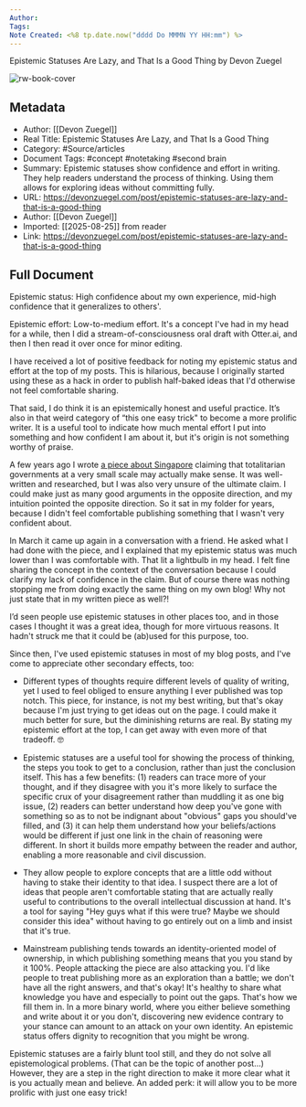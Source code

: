```yaml
---
Author: 
Tags:
Note Created: <%8 tp.date.now("dddd Do MMMN YY HH:mm") %>
---
```

Epistemic Statuses Are Lazy, and That Is a Good Thing by Devon Zuegel

![rw-book-cover](https://readwise-assets.s3.amazonaws.com/static/images/article1.be68295a7e40.png)

## Metadata
- Author: [[Devon Zuegel]]
- Real Title: Epistemic Statuses Are Lazy, and That Is a Good Thing
- Category: #Source/articles
- Document Tags:  #concept  #notetaking  #second brain 
- Summary: Epistemic statuses show confidence and effort in writing. They help readers understand the process of thinking. Using them allows for exploring ideas without committing fully.
- URL: https://devonzuegel.com/post/epistemic-statuses-are-lazy-and-that-is-a-good-thing
- Author: [[Devon Zuegel]]
- Imported: [[2025-08-25]] from reader
- Link: https://devonzuegel.com/post/epistemic-statuses-are-lazy-and-that-is-a-good-thing

## Full Document
Epistemic status: High confidence about my own experience, mid-high confidence that it generalizes to others'.

Epistemic effort: Low-to-medium effort. It's a concept I've had in my head for a while, then I did a stream-of-consciousness oral draft with Otter.ai, and then I then read it over once for minor editing.

I have received a lot of positive feedback for noting my epistemic status and effort at the top of my posts. This is hilarious, because I originally started using these as a hack in order to publish half-baked ideas that I'd otherwise not feel comfortable sharing.

That said, I do think it is an epistemically honest and useful practice. It’s also in that weird category of “this one easy trick" to become a more prolific writer. It is a useful tool to indicate how much mental effort I put into something and how confident I am about it, but it's origin is not something worthy of praise.

A few years ago I wrote [a piece about Singapore](https://devonzuegel.com/post/singapore-sovereign-city) claiming that totalitarian governments at a very small scale may actually make sense. It was well-written and researched, but I was also very unsure of the ultimate claim. I could make just as many good arguments in the opposite direction, and my intuition pointed the opposite direction. So it sat in my folder for years, because I didn't feel comfortable publishing something that I wasn't very confident about.

In March it came up again in a conversation with a friend. He asked what I had done with the piece, and I explained that my epistemic status was much lower than I was comfortable with. That lit a lightbulb in my head. I felt fine sharing the concept in the context of the conversation because I could clarify my lack of confidence in the claim. But of course there was nothing stopping me from doing exactly the same thing on my own blog! Why not just state that in my written piece as well?!

I’d seen people use epistemic statuses in other places too, and in those cases I thought it was a great idea, though for more virtuous reasons. It hadn't struck me that it could be (ab)used for this purpose, too.

Since then, I've used epistemic statuses in most of my blog posts, and I've come to appreciate other secondary effects, too:

* Different types of thoughts require different levels of quality of writing, yet I used to feel obliged to ensure anything I ever published was top notch. This piece, for instance, is not my best writing, but that's okay because I'm just trying to get ideas out on the page. I could make it much better for sure, but the diminishing returns are real. By stating my epistemic effort at the top, I can get away with even more of that tradeoff. 🤓

* Epistemic statuses are a useful tool for showing the process of thinking, the steps you took to get to a conclusion, rather than just the conclusion itself. This has a few benefits: (1) readers can trace more of your thought, and if they disagree with you it's more likely to surface the specific crux of your disagreement rather than muddling it as one big issue, (2) readers can better understand how deep you've gone with something so as to not be indignant about "obvious" gaps you should've filled, and (3) it can help them understand how your beliefs/actions would be different if just one link in the chain of reasoning were different. In short it builds more empathy between the reader and author, enabling a more reasonable and civil discussion.

* They allow people to explore concepts that are a little odd without having to stake their identity to that idea. I suspect there are a lot of ideas that people aren't comfortable stating that are actually really useful to contributions to the overall intellectual discussion at hand. It's a tool for saying "Hey guys what if this were true? Maybe we should consider this idea" without having to go entirely out on a limb and insist that it's true.

* Mainstream publishing tends towards an identity-oriented model of ownership, in which publishing something means that you you stand by it 100%. People attacking the piece are also attacking you. I'd like people to treat publishing more as an exploration than a battle; we don't have all the right answers, and that's okay! It's healthy to share what knowledge you have and especially to point out the gaps. That's how we fill them in. In a more binary world, where you either believe something and write about it or you don't, discovering new evidence contrary to your stance can amount to an attack on your own identity. An epistemic status offers dignity to recognition that you might be wrong.

Epistemic statuses are a fairly blunt tool still, and they do not solve all epistemological problems. (That can be the topic of another post...) However, they are a step in the right direction to make it more clear what it is you actually mean and believe. An added perk: it will allow you to be more prolific with just one easy trick!
